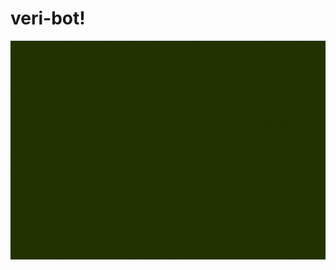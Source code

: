 # veri-bot!
<img src="https://github.com/JerrymiahPM/veri-bot/blob/main/Sun%20coins.gif" width="1000" height="350"/>
